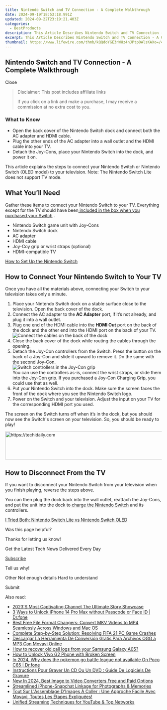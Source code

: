 ```yaml
---
title: Nintendo Switch and TV Connection - A Complete Walkthrough
date: 2024-09-19T18:53:18.991Z
updated: 2024-09-22T23:19:21.403Z
categories:
  - BestProducts
description: This Article Describes Nintendo Switch and TV Connection - A Complete Walkthrough
excerpt: This Article Describes Nintendo Switch and TV Connection - A Complete Walkthrough
thumbnail: https://www.lifewire.com/thmb/kQQdoYGE3nWHz4nJPtpOAlzKAXo=/400x300/filters:no_upscale():max_bytes(150000):strip_icc():format(webp)/Nintendo-Switch-Home-5114442-25bf44243afc4997adbcbb5b7db8587e.jpg
---
```


## Nintendo Switch and TV Connection - A Complete Walkthrough

Close 

>  Disclaimer: This post includes affiliate links
>
>  If you click on a link and make a purchase, I may receive a commission at no extra cost to you.
>

###  What to Know

* Open the back cover of the Nintendo Switch dock and connect both the AC adapter and HDMI cable.
* Plug the other ends of the AC adapter into a wall outlet and the HDMI cable into your TV.
* Detach the Joy-Cons, place your Nintendo Switch into the dock, and power it on.

 This article explains the steps to connect your Nintendo Switch or Nintendo Switch (OLED model) to your television. Note: The Nintendo Switch Lite does not support TV mode.

## What You’ll Need

 Gather these items to connect your Nintendo Switch to your TV. Everything except for the TV should have been[ included in the box when you purchased your Switch](https://www.lifewire.com/what-comes-with-the-nintendo-switch-5113752) .

* Nintendo Switch game unit with Joy-Cons
* Nintendo Switch dock
* AC adapter
* HDMI cable
* Joy-Coy grip or wrist straps (optional)
* HDMI-compatible TV

[ How to Set Up the Nintendo Switch ](https://www.lifewire.com/set-up-nintendo-switch-5113595) 

##  How to Connect Your Nintendo Switch to Your TV

 Once you have all the materials above, connecting your Switch to your television takes only a minute.

1. Place your Nintendo Switch dock on a stable surface close to the television. Open the back cover of the dock.
2. Connect the AC adapter to the **AC Adapter** port, if it’s not already, and plug it into a wall outlet.
3. Plug one end of the HDMI cable into the **HDMI Out** port on the back of the dock and the other end into the HDMI port on the back of your TV.  
![Connect the cables on the back of the dock](https://www.lifewire.com/thmb/6zlpwFS2QlZr--UkYKB3dQtKQn0=/1500x0/filters:no_upscale():max_bytes(150000):strip_icc():format(webp)/Nintendo-Switch-Dock-Back-5114442-db199c82c50747e3a27ca7f5395db203.jpg)
4. Close the back cover of the dock while routing the cables through the opening.
5. Detach the Joy-Con controllers from the Switch. Press the button on the back of a Joy-Con and slide it upward to remove it. Do the same with the second Joy-Con.  
![Switch controllers in the Joy-Con grip](https://www.lifewire.com/thmb/LAc26s1L-UDhMsps1ktH-WvHg5Y=/1500x0/filters:no_upscale():max_bytes(150000):strip_icc():format(webp)/Nintendo-Switch-Joy-Con-Grip-5114442-e25b95019e2c49a5b67bd62bfb10981e.jpg)  
 You can use the controllers as-is, connect the wrist straps, or slide them into the Joy-Con grip. If you purchased a Joy-Con Charging Grip, you could use that as well.
6. Put your Nintendo Switch into the dock. Make sure the screen faces the front of the dock where you see the Nintendo Switch logo.
7. Power on the Switch and your television. Adjust the input on your TV for the corresponding HDMI port you used.

 The screen on the Switch turns off when it’s in the dock, but you should now see the Switch's screen on your television. So, you should be ready to play!

<!-- affiliate ads begin -->
<a href="https://united.elfm.net/c/5597632/517826/4704" target="_top" id="517826">
  <img src="//a.impactradius-go.com/display-ad/4704-517826" border="0" alt="https://techidaily.com" width="728" height="90"/>
</a>
<img height="0" width="0" src="https://united.elfm.net/i/5597632/517826/4704" style="position:absolute;visibility:hidden;" border="0" />
<!-- affiliate ads end -->

##  How to Disconnect From the TV

 If you want to disconnect your Nintendo Switch from your television when you finish playing, reverse the steps above.

 You can then plug the dock back into the wall outlet, reattach the Joy-Cons, and put the unit into the dock to[ charge the Nintendo Switch](https://www.lifewire.com/charge-nintendo-switch-4136834) and its controllers.

[  I Tried Both: Nintendo Switch Lite vs Nintendo Switch OLED ](https://www.lifewire.com/nintendo-switch-oled-vs-lite-8641194) 

Was this page helpful?

Thanks for letting us know!

 Get the Latest Tech News Delivered Every Day

[ Subscribe ](https://www.lifewire.com/#) 

Tell us why!

 Other  Not enough details  Hard to understand 

 Submit 

<ins class="adsbygoogle"
     style="display:block"
     data-ad-format="autorelaxed"
     data-ad-client="ca-pub-7571918770474297"
     data-ad-slot="1223367746"></ins>

<ins class="adsbygoogle"
     style="display:block"
     data-ad-client="ca-pub-7571918770474297"
     data-ad-slot="8358498916"
     data-ad-format="auto"
     data-full-width-responsive="true"></ins>

<span class="atpl-alsoreadstyle">Also read:</span>
<div><ul>
<li><a href="https://extra-information.techidaily.com/2023s-most-captivating-channel-the-ultimate-story-showcase/"><u>2023'S Most Captivating Channel The Ultimate Story Showcase</u></a></li>
<li><a href="https://iphone-unlock.techidaily.com/3-ways-to-unlock-iphone-14-pro-max-without-passcode-or-face-id-drfone-by-drfone-ios/"><u>3 Ways to Unlock iPhone 14 Pro Max without Passcode or Face ID | Dr.fone</u></a></li>
<li><a href="https://techtrends.techidaily.com/best-free-file-format-changers-convert-mkv-videos-to-mp4-seamlessly-across-windows-and-mac-os/"><u>Best Free File Format Changers: Convert MKV Videos to MP4 Seamlessly Across Windows and Mac OS</u></a></li>
<li><a href="https://program-issues.techidaily.com/complete-step-by-step-solution-resolving-fifa-21-pc-game-crashes/"><u>Complete Step-by-Step Solution: Resolving FIFA 21 PC Game Crashes</u></a></li>
<li><a href="https://techtrends.techidaily.com/descargar-la-herramienta-de-conversion-gratis-para-archivos-ogg-a-mp3-con-movavi-online/"><u>Descargar La Herramienta De Conversión Gratis Para Archivos OGG a MP3 Con Movavi Online</u></a></li>
<li><a href="https://blog-min.techidaily.com/how-to-recover-old-call-logs-from-your-samsung-galaxy-a05-by-fonelab-android-recover-call-logs/"><u>How to recover old call logs from your Samsung Galaxy A05?</u></a></li>
<li><a href="https://unlock-android.techidaily.com/how-to-unlock-vivo-g2-phone-with-broken-screen-by-drfone-android/"><u>How to Unlock Vivo G2 Phone with Broken Screen</u></a></li>
<li><a href="https://pokemon-go-android.techidaily.com/in-2024-why-does-the-pokemon-go-battle-league-not-available-on-poco-c65-drfone-by-drfone-virtual-android/"><u>In 2024, Why does the pokemon go battle league not available On Poco C65 | Dr.fone</u></a></li>
<li><a href="https://techtrends.techidaily.com/instructions-pour-graver-un-cd-ou-un-dvd-guide-de-logiciels-de-gravure/"><u>Instructions Pour Graver Un CD Ou Un DVD : Guide De Logiciels De Gravure</u></a></li>
<li><a href="https://video-content-creator.techidaily.com/new-in-2024-best-image-to-video-converters-free-and-paid-options/"><u>New In 2024, Best Image to Video Converters Free and Paid Options</u></a></li>
<li><a href="https://tiktok-video-recordings.techidaily.com/streamlined-iphone-snapchat-linkage-for-photographs-and-memories/"><u>Streamlined iPhone-Snapchat Linkage for Photographs & Memories</u></a></li>
<li><a href="https://techtrends.techidaily.com/tout-sur-lassemblage-dimages-a-coller-une-approche-facile-avec-movavi-toutes-les-etapes-expliquees/"><u>Tout Sur L'Assemblage D'Images À Coller : Une Approche Facile Avec Movavi, Toutes Les Étapes Expliquées!</u></a></li>
<li><a href="https://youtube-videos.techidaily.com/unified-streaming-techniques-for-youtube-and-top-networks/"><u>Unified Streaming Techniques for YouTube & Top Networks</u></a></li>
</ul></div>

